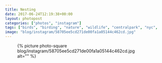 ```yaml
---
title: Nesting
date: 2017-06-24T12:19:38+00:00
layout: photopost
categories: ["photos", "instagram"]
tags: ["birds", "birding", "nature", "wildlife", "centralpark", "nyc", "newyork", "summer"]
image: "blog/instagram/58705ee5cd271de00fa1a05144c462cd.jpg"
---
```


<figure class="photo photo--square">
  {% picture photo-square blog/instagram/58705ee5cd271de00fa1a05144c462cd.jpg alt="" %}
</figure>


